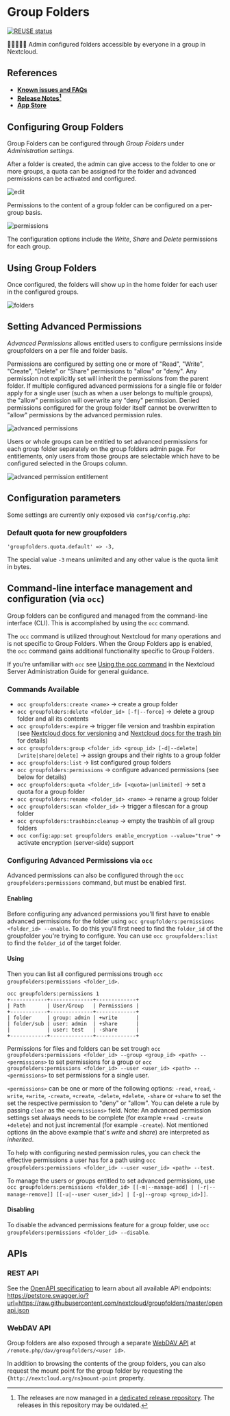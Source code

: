 <!--
  - SPDX-FileCopyrightText: 2017 Nextcloud GmbH and Nextcloud contributors
  - SPDX-License-Identifier: AGPL-3.0-or-later
-->
# Group Folders

[![REUSE status](https://api.reuse.software/badge/github.com/nextcloud/groupfolders)](https://api.reuse.software/info/github.com/nextcloud/groupfolders)

📁👩‍👩‍👧‍👦 Admin configured folders accessible by everyone in a group in Nextcloud.

## References

* **[Known issues and FAQs](https://github.com/nextcloud/groupfolders/issues/1414)**
* **[Release Notes](https://github.com/nextcloud-releases/groupfolders/releases)[^1]**
* **[App Store](https://apps.nextcloud.com/apps/groupfolders)**

[^1]: The releases are now managed in a [dedicated release repository](https://github.com/nextcloud-releases/groupfolders/releases). The releases in this repository may be outdated.

## Configuring Group Folders

Group Folders can be configured through *Group Folders* under *Administration settings*.

After a folder is created, the admin can give access to the folder to one or more groups, a quota can be assigned for the folder and advanced permissions can be activated and configured.


![edit](screenshots/edit.png)

Permissions to the content of a group folder can be configured on a per-group basis.

![permissions](screenshots/permissions.png)

The configuration options include the _Write_, _Share_ and _Delete_ permissions for each group.

## Using Group Folders

Once configured, the folders will show up in the home folder for each user in the configured groups.

![folders](screenshots/folders.png)

## Setting Advanced Permissions

_Advanced Permissions_ allows entitled users to configure permissions inside groupfolders on a per file and folder basis.

Permissions are configured by setting one or more of "Read", "Write", "Create", "Delete" or "Share" permissions to "allow" or "deny". Any permission not explicitly set will inherit the permissions from the parent folder. If multiple configured advanced permissions for a single file or folder apply for a single user (such as when a user belongs to multiple groups), the "allow" permission will overwrite any "deny" permission. Denied permissions configured for the group folder itself cannot be overwritten to "allow" permissions by the advanced permission rules.

![advanced permissions](screenshots/acl.png)

Users or whole groups can be entitled to set advanced permissions for each group folder separately on the group folders admin page.
For entitlements, only users from those groups are selectable which have to be configured selected in the Groups column.

![advanced permission entitlement](screenshots/aclAdmin.png)

## Configuration parameters

Some settings are currently only exposed via `config/config.php`:

### Default quota for new groupfolders

```injectablephp
'groupfolders.quota.default' => -3,
```

The special value `-3` means unlimited and any other value is the quota limit in bytes.

## Command-line interface management and configuration (via `occ`)

Group folders can be configured and managed from the command-line interface (CLI). This is accomplished by using the `occ` command. 

The `occ` command is utilized throughout Nextcloud for many operations and is not specific to Group Folders. When the Group Folders app is enabled, the `occ` command gains additional functionality specific to Group Folders.

If you're unfamiliar with `occ` see [Using the occ command](https://docs.nextcloud.com/server/latest/admin_manual/configuration_server/occ_command.html) in the Nextcloud Server Administration Guide for general guidance.

### Commands Available

- `occ groupfolders:create <name>` &rarr; create a group folder
- `occ groupfolders:delete <folder_id> [-f|--force]` &rarr; delete a group folder and all its contents
- `occ groupfolders:expire` &rarr; trigger file version and trashbin expiration (see [Nextcloud docs for versioning](https://docs.nextcloud.com/server/latest/admin_manual/configuration_files/file_versioning.html) and [Nextcloud docs for the trash bin](https://docs.nextcloud.com/server/latest/admin_manual/configuration_files/trashbin_configuration.html) for details)
- `occ groupfolders:group <folder_id> <group_id> [-d|--delete] [write|share|delete]` &rarr; assign groups and their rights to a group folder
- `occ groupfolders:list` &rarr; list configured group folders
- `occ groupfolders:permissions` &rarr; configure advanced permissions (see below for details)
- `occ groupfolders:quota <folder_id> [<quota>|unlimited]` &rarr; set a quota for a group folder
- `occ groupfolders:rename <folder_id> <name>` &rarr; rename a group folder
- `occ groupfolders:scan <folder_id>` &rarr; trigger a filescan for a group folder
- `occ groupfolders:trashbin:cleanup` &rarr; empty the trashbin of all group folders
- `occ config:app:set groupfolders enable_encryption --value="true"` &rarr; activate encryption (server-side) support

### Configuring Advanced Permissions via `occ`

Advanced permissions can also be configured through the `occ groupfolders:permissions` command, but must be enabled first.

#### Enabling

Before configuring any advanced permissions you'll first have to enable advanced permissions for the folder using `occ groupfolders:permissions <folder_id> --enable`. To do this you'll first need to find the `folder_id` of the groupfolder you're trying to configure. You can use `occ groupfolders:list` to find the `folder_id` of the target folder.

#### Using

Then you can list all configured permissions trough `occ groupfolders:permissions <folder_id>`.

```
occ groupfolders:permissions 1
+------------+--------------+-------------+
| Path       | User/Group   | Permissions |
+------------+--------------+-------------+
| folder     | group: admin | +write      |
| folder/sub | user: admin  | +share      |
|            | user: test   | -share      |
+------------+--------------+-------------+
```

Permissions for files and folders can be set trough `occ groupfolders:permissions <folder_id> --group <group_id> <path> -- <permissions>` to set permissions for a group or `occ groupfolders:permissions <folder_id> --user <user_id> <path> -- <permissions>` to set permissions for a single user.

`<permissions>` can be one or more of the following options: `-read`, `+read`, `-write`, `+write`, `-create`, `+create`, `-delete`, `+delete`, `-share` or `+share` to set the set the respective permission to "deny" or "allow".
You can delete a rule by passing `clear` as the `<permissions>` field.
Note: An advanced permission settings set always needs to be complete (for example `+read -create +delete`) and not just incremental (for example `-create`).
Not mentioned options (in the above example that's _write_ and _share_) are interpreted as _inherited_.

To help with configuring nested permission rules, you can check the effective permissions a user has for a path using `occ groupfolders:permissions <folder_id> --user <user_id> <path> --test`.

To manage the users or groups entitled to set advanced permissions, use `occ groupfolders:permissions <folder_id> [[-m|--manage-add] | [-r|--manage-remove]] [[-u|--user <user_id>] | [-g|--group <group_id>]]`.

#### Disabling

To disable the advanced permissions feature for a group folder, use `occ groupfolders:permissions <folder_id> --disable`.

## APIs

### REST API

See the [OpenAPI specification](openapi.json) to learn about all available API endpoints: https://petstore.swagger.io/?url=https://raw.githubusercontent.com/nextcloud/groupfolders/master/openapi.json

### WebDAV API

Group folders are also exposed through a separate [WebDAV API](https://docs.nextcloud.com/server/latest/user_manual/en/files/access_webdav.html) at `/remote.php/dav/groupfolders/<user id>`.

In addition to browsing the contents of the group folders, you can also request the mount point for the group folder by requesting the `{http://nextcloud.org/ns}mount-point` property.

